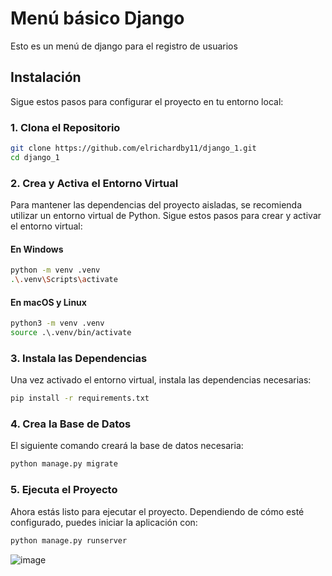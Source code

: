 # Menú básico Django 

Esto es un menú de django para el registro de usuarios

## Instalación

Sigue estos pasos para configurar el proyecto en tu entorno local:

### 1. Clona el Repositorio

```bash
git clone https://github.com/elrichardby11/django_1.git
cd django_1
```

### 2. Crea y Activa el Entorno Virtual

Para mantener las dependencias del proyecto aisladas, se recomienda utilizar un entorno virtual de Python. Sigue estos pasos para crear y activar el entorno virtual:

#### En Windows

```bash
python -m venv .venv
.\.venv\Scripts\activate
```

#### En macOS y Linux

```bash
python3 -m venv .venv
source .\.venv/bin/activate
```

### 3. Instala las Dependencias

Una vez activado el entorno virtual, instala las dependencias necesarias:

```bash
pip install -r requirements.txt
```

### 4. Crea la Base de Datos

El siguiente comando creará la base de datos necesaria:

```bash
python manage.py migrate
```

### 5. Ejecuta el Proyecto

Ahora estás listo para ejecutar el proyecto. Dependiendo de cómo esté configurado, puedes iniciar la aplicación con:

```bash
python manage.py runserver
```
![image](https://github.com/elrichardby11/django_1/assets/76932746/0698edc1-f67d-4bb8-b335-099bf6e698e2)

